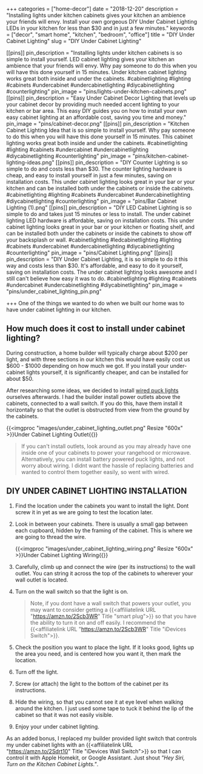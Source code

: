 +++
categories = ["home-decor"]
date = "2018-12-20"
description = "Installing lights under kitchen cabinets gives your kitchen an ambience your friends will envy.  Install your own gorgeous DIY Under Cabinet Lighting LEDs in your kitchen for less than $30 and in just a few minutes."
keywords = ["decor", "smart home", "kitchen", "bedroom", "office"]
title = "DIY Under Cabinet Lighting"
slug = "DIY Under Cabinet Lighting"


[[pins]]
pin_description = "Installing lights under kitchen cabinets is so simple to install yourself.  LED cabinet lighting gives your kitchen an ambience that your friends will envy. Why pay someone to do this when you will have this done yourself in 15 minutes.  Under kitchen cabinet lighting works great both inside and under the cabinets. #cabinetlighting #lighting #cabinets #undercabinet #undercabinetlighting #diycabinetlighting #counterlighting"
pin_image = "pins/lights-under-kitchen-cabinets.png"
[[pins]]
pin_description = "Easy Under Cabinet Decor Lighting that levels up your cabinet decor by providing much needed accent lighting to your kitchen or bar area.  This easy DIY guides you on how to install your own easy cabinet lighting at an affordable cost, saving you time and money."
pin_image = "pins/cabinet-decor.png"
[[pins]]
pin_description = "Kitchen Cabinet Lighting Idea that is so simple to install yourself.  Why pay someone to do this when you will have this done yourself in 15 minutes.  This cabinet lighting works great both inside and under the cabinets. #cabinetlighting #lighting #cabinets #undercabinet #undercabinetlighting #diycabinetlighting #counterlighting"
pin_image = "pins/kitchen-cabinet-lighting-ideas.png"
[[pins]]
pin_description = "DIY Counter Lighting is so simple to do and costs less than $30. The counter lighting hardware is cheap, and easy to install yourself in just a few minutes, saving on installation costs. This under cabinet lighting looks great in your bar or your kitchen and can be installed both under the cabinets or inside the cabinets. #cabinetlighting #lighting #cabinets #undercabinet #undercabinetlighting #diycabinetlighting #counterlighting"
pin_image = "pins/Bar Cabinet Lighting (1).png"
[[pins]]
pin_description = "DIY LED Cabinet Lighting is so simple to do and takes just 15 minutes or less to install. The under cabinet lighting LED hardware is affordable, saving on installation costs. This under cabinet lighting looks great in your bar or your kitchen or floating shelf, and can be installed both under the cabinets or inside the cabinets to show off your backsplash or wall. #cabinetlighting #ledcabinetlighting #lighting #cabinets #undercabinet #undercabinetlighting #diycabinetlighting #counterlighting"
pin_image = "pins/Cabinet Lighting.png"
[[pins]]
pin_description = "DIY Under Cabinet Lighting, it is so simple to do it this way and costs less than $30. It's affordable, and easy to do it yourself, saving on installation costs. The under cabinet lighting looks awesome and I still can't believe how easy it was to do. #cabinetlighting #lighting #cabinets #undercabinet #undercabinetlighting #diycabinetlighting"
pin_image = "pins/under_cabinet_lighting_pin.png"

+++
One of the things we wanted to do when we built our home was to have under cabinet lighting in our kitchen.  

## How much does it cost to install under cabinet lighting?

During construction, a home builder will typically charge about $200 per light, and with three sections in our kitchen this would have easily cost us $600 - $1000 depending on how much we got. If you install your under-cabinet lights yourself, it is significantly cheaper, and can be installed for about $50.

After researching some ideas, we decided to install [wired puck lights](https://www.amazon.com/gp/product/B00LMSB3AK/ref=ppx_yo_dt_b_search_asin_title?ie=UTF8&psc=1) ourselves afterwards.  I had the builder install power outlets above the cabinets, connected to a wall switch. If you do this, have them install it horizontally so that the outlet is obstructed from view from the ground by the cabinets.

{{<imgproc "images/under_cabinet_lighting_outlet.png" Resize "600x" >}}Under Cabinet Lighting Outlet{{</imgproc>}}

> If you can't install outlets, look around as you may already have one inside one of your cabinets to power your rangehood or microwave. Alternatively, you can install battery powered puck lights, and not worry about wiring.  I didnt want the hassle of replacing batteries and wanted to control them together easily, so went with wired.



## DIY UNDER CABINET LIGHTING INSTALLATION

1. Find the location under the cabinets you want to install the light.  Dont screw it in yet as we are going to test the location later.
2. Look in between your cabinets.  There is usually a small gap between each cupboard, hidden by the framing of the cabinet.  This is where we are going to thread the wire.

   {{<imgproc "images/under_cabinet_lighting_wiring.png" Resize "600x" >}}Under Cabinet Lighting Wiring{{</imgproc>}}
3. Carefully, climb up and connect the wire (per its instructions) to the wall outlet.  You can string it across the top of the cabinets to wherever your wall outlet is located.
4. Turn on the wall switch so that the light is on.

   > Note, if you dont have a wall switch that powers your outlet, you may want to consider getting a {{<affiliatelink URL "https://amzn.to/2Scb3WR" Title "smart plug">}} so that you have the ability to turn it on and off easily.  I recommend the {{<affiliatelink URL "https://amzn.to/2Scb3WR" Title "iDevices Switch">}}.
5. Check the position you want to place the light.  If it looks good, lights up the area you need, and is centered how you want it, then mark the location.
6. Turn off the light.
7. Screw (or attach) the light to the bottom of the cabinet per its instructions.
8. Hide the wiring, so that you cannot see it at eye level when walking around the kitchen.  I just used some tape to tuck it behind the lip of the cabinet so that it was not easily visible.
9. Enjoy your under cabinet lighting.

As an added bonus, I replaced my builder provided light switch that controls my under cabinet lights with an {{<affiliatelink URL "https://amzn.to/2Sdrt10" Title "iDevices Wall Switch">}} so that I can control it with Apple Homekit, or Google Assistant. Just shout _"Hey Siri, Turn on the Kitchen Cabinet Lights."_.